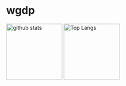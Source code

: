 # wgdp

<p align="left">
  <img alt="github stats" height="150px" src="https://github-readme-stats.vercel.app/api?username=wgdp444&theme=tokyonight&show_icons=ture" />
  <img alt="Top Langs" height="150px" src="https://github-readme-stats.vercel.app/api/top-langs/?username=wgdp444&layout=compact&show_icons=true&theme=tokyonight" />
</p>
